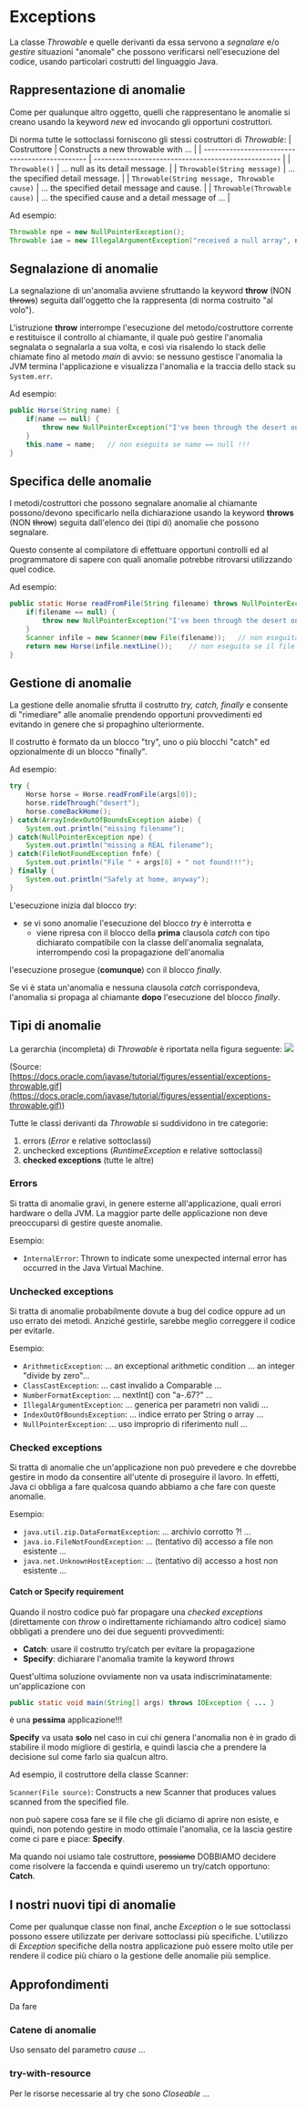 # Exceptions

La classe *Throwable* e quelle derivanti da essa servono a *segnalare* e/o *gestire* situazioni "anomale" che possono verificarsi nell'esecuzione del codice, usando particolari costrutti del linguaggio Java.

## Rappresentazione di anomalie
Come per qualunque altro oggetto, quelli che rappresentano le anomalie si creano usando la keyword *new* ed invocando gli opportuni costruttori.

Di norma tutte le sottoclassi forniscono gli stessi costruttori di *Throwable*:
| Costruttore                                    | Constructs a new throwable with ...                 |
| ---------------------------------------------- | --------------------------------------------------- |
| ``Throwable()``                                | ... null as its detail message.                     |
| ``Throwable(String message)``                  | ... the specified detail message.                   |
| ``Throwable(String message, Throwable cause)`` | ... the specified detail message and cause.         |
| ``Throwable(Throwable cause)``                 | ... the specified cause and a detail message of ... |

Ad esempio:
```Java
Throwable npe = new NullPointerException();
Throwable iae = new IllegalArgumentException("received a null array", npe);
```

## Segnalazione di anomalie

La segnalazione di un'anomalia avviene sfruttando la keyword **throw** (NON ~~throws~~) seguita dall'oggetto che la rappresenta (di norma costruito "al volo").

L'istruzione **throw** interrompe l'esecuzione del metodo/costruttore corrente e restituisce il controllo al chiamante, il quale può gestire l'anomalia segnalata o segnalarla a sua volta, e così via risalendo lo stack delle chiamate fino al metodo *main* di avvio: se nessuno gestisce l'anomalia la JVM termina l'applicazione e visualizza l'anomalia e la traccia dello stack su ``System.err``.

Ad esempio:
```Java
public Horse(String name) {
    if(name == null) {
        throw new NullPointerException("I've been through the desert on a horse with no name ...");
    }
    this.name = name;   // non eseguita se name == null !!!
}
```

## Specifica delle anomalie
I metodi/costruttori che possono segnalare anomalie al chiamante possono/devono specificarlo nella dichiarazione usando la keyword **throws** (NON ~~throw~~) seguita dall'elenco dei (tipi di) anomalie che possono segnalare.

Questo consente al compilatore di effettuare opportuni controlli ed al programmatore di sapere con quali anomalie potrebbe ritrovarsi utilizzando quel codice.

Ad esempio:
```Java
public static Horse readFromFile(String filename) throws NullPointerException, FileNotFoundException {
    if(filename == null) {
        throw new NullPointerException("I've been through the desert on a horse with no name ...");
    }
    Scanner infile = new Scanner(new File(filename));   // non eseguita se filename == null !!!
    return new Horse(infile.nextLine());    // non eseguita se il file non esiste !!!
}
```

## Gestione di anomalie
La gestione delle anomalie sfrutta il costrutto *try, catch, finally* e consente di "rimediare" alle anomalie prendendo opportuni provvedimenti ed evitando in genere che si propaghino ulteriormente.

Il costrutto è formato da un blocco "try", uno o più blocchi "catch" ed opzionalmente di un blocco "finally".

Ad esempio:
```Java
try {
    Horse horse = Horse.readFromFile(args[0]);
    horse.rideThrough("desert");
    horse.comeBackHome();
} catch(ArrayIndexOutOfBoundsException aiobe) {
    System.out.println("missing filename");
} catch(NullPointerException npe) {
    System.out.println("missing a REAL filename");
} catch(FileNotFoundException fnfe) {
    System.out.println("File " + args[0] + " not found!!!");
} finally {
    System.out.println("Safely at home, anyway");
}
```

L'esecuzione inizia dal blocco *try*:
* se vi sono anomalie l'esecuzione del blocco *try* è interrotta e
  * viene ripresa con il blocco della **prima** clausola *catch* con tipo dichiarato compatibile con la classe dell'anomalia segnalata, interrompendo così la propagazione dell'anomalia

l'esecuzione prosegue (**comunque**) con il blocco *finally*.

Se vi è stata un'anomalia e nessuna clausola *catch* corrispondeva, l'anomalia si propaga al chiamante **dopo** l'esecuzione del blocco *finally*.

## Tipi di anomalie
La gerarchia (incompleta) di *Throwable* è riportata nella figura seguente:
![](exceptions-throwable.gif)

(Source: [https://docs.oracle.com/javase/tutorial/figures/essential/exceptions-throwable.gif](https://docs.oracle.com/javase/tutorial/figures/essential/exceptions-throwable.gif))

Tutte le classi derivanti da *Throwable* si suddividono in tre categorie:
1. errors (*Error* e relative sottoclassi)
2. unchecked exceptions (*RuntimeException* e relative sottoclassi)
3. **checked exceptions** (tutte le altre)

### Errors
Si tratta di anomalie gravi, in genere esterne all'applicazione, quali errori hardware o della JVM. La maggior parte delle applicazione non deve preoccuparsi di gestire queste anomalie.

Esempio:
* ``InternalError``: Thrown to indicate some unexpected internal error has occurred in the Java Virtual Machine.

### Unchecked exceptions
Si tratta di anomalie probabilmente dovute a bug del codice oppure ad un uso errato dei metodi. Anziché gestirle, sarebbe meglio correggere il codice per evitarle.

Esempio:
* ``ArithmeticException``: ... an exceptional arithmetic condition ... an integer "divide by zero"...
* ``ClassCastException``: ... cast invalido a Comparable ...
* ``NumberFormatException``: ... nextInt() con "a-.67?" ...
* ``IllegalArgumentException``: ... generica per parametri non validi ...
* ``IndexOutOfBoundsException``: ... indice errato per String o array ...
* ``NullPointerException``: ... uso improprio di riferimento null ...

### Checked exceptions
Si tratta di anomalie che un'applicazione non può prevedere e che dovrebbe gestire in modo da consentire all'utente di proseguire il lavoro. In effetti, Java ci obbliga a fare qualcosa quando abbiamo a che fare con queste anomalie.

Esempio:
* ``java.util.zip.DataFormatException``: ... archivio corrotto ?! ...
* ``java.io.FileNotFoundException``: ... (tentativo di) accesso a file non esistente ...
* ``java.net.UnknownHostException``: ... (tentativo di) accesso a host non esistente ...

#### **Catch or Specify** requirement
Quando il nostro codice può far propagare una *checked exceptions* (direttamente con *throw* o indirettamente richiamando altro codice) siamo obbligati a prendere uno dei due seguenti provvedimenti:
* **Catch**: usare il costrutto try/catch per evitare la propagazione
* **Specify**: dichiarare l'anomalia tramite la keyword *throws*

Quest'ultima soluzione ovviamente non va usata indiscriminatamente: un'applicazione con
```Java
public static void main(String[] args) throws IOException { ... }
```
è una **pessima** applicazione!!!

**Specify** va usata **solo** nel caso in cui chi genera l'anomalia non è in grado di stabilire il modo migliore di gestirla, e quindi lascia che a prendere la decisione sul come farlo sia qualcun altro.

Ad esempio, il costruttore della classe Scanner:

``Scanner(File source)``: Constructs a new Scanner that produces values scanned from the specified file.

non può sapere cosa fare se il file che gli diciamo di aprire non esiste, e quindi, non potendo gestire in modo ottimale l'anomalia, ce la lascia gestire come ci pare e piace: **Specify**.

Ma quando noi usiamo tale costruttore, ~~possiamo~~ DOBBIAMO decidere come risolvere la faccenda e quindi useremo un try/catch opportuno: **Catch**.

## I nostri nuovi tipi di anomalie
Come per qualunque classe non final, anche *Exception* o le sue sottoclassi possono essere utilizzate per derivare sottoclassi più specifiche. L'utilizzo di *Exception* specifiche della nostra applicazione può essere molto utile per rendere il codice più chiaro o la gestione delle anomalie più semplice.

## Approfondimenti
Da fare

### Catene di anomalie
Uso sensato del parametro *cause* ...

### try-with-resource
Per le risorse necessarie al try che sono *Closeable* ...